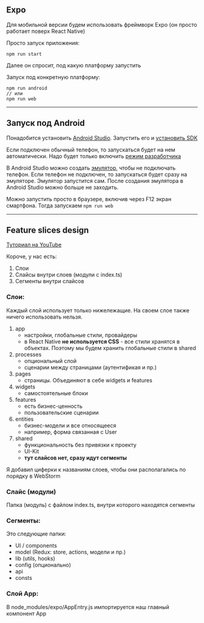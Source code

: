 ## Expo

Для мобильной версии будем использовать фреймворк Expo
(он просто работает поверх React Native)

Просто запуск приложения:
```
npm run start
```
Далее он спросит, под какую платформу запустить

Запуск под конкретную платформу:
```
npm run android
// или
npm run web
```


---

## Запуск под Android

Понадобится установить [Android Studio](https://developer.android.com/studio). 
Запустить его и [установить SDK](https://maxfad.ru/programmer/android/83-ustanovka-android-studio-nastrojka-sdk.html)

Если подключен обычный телефон, то запускаться будет на нем автоматически.
Надо будет только включить [режим разработчика](https://smartphonus.com/как-включить-режим-разработчика-на-android/)

В Android Studio можно создать [эмулятор](https://developer.android.com/studio/run/managing-avds), чтобы не подключать телефон. 
Если телефон не подключен, то запускаться будет сразу на эмуляторе.
Эмулятор запустится сам. После создания эмулятора в Android Studio можно больше не заходить.

Можно запустить просто в браузере, включив через F12 экран смартфона.
Тогда запускаем ```npm run web```

---

## Feature slices design

[Туториал на YouTube](https://youtu.be/c3JGBdxfYcU?t=1620)

Короче, у нас есть:
1. Слои
2. Слайсы внутри слоев (модули с index.ts)
3. Сегменты внутри слайсов

### Слои:
Каждый слой использует только нижележащие. 
На своем слое также ничего использовать нельзя.


1. app
   - настройки, глобальные стили, провайдеры
   - в React Native __не используется CSS__ - все стили хранятся в объектах. Поэтому мы будем хранить глобальные стили в shared
2. processes
   - опциональный слой
   - сценарии между страницами (аутентификая и пр.)
3. pages
   - страницы. Объединяют в себе widgets и features
4. widgets
   - самостоятельные блоки
5. features 
   - есть бизнес-ценность
   - пользовательские сценарии
6. entities
   - бизнес-модели и все относящееся
   - например, форма связанная с User
7. shared
   - функциональность без привязки к проекту
   - UI-Kit
   - __тут слайсов нет, сразу идут сегменты__

Я добавил циферки к названиям слоев, чтобы они располагались по порядку в WebStorm

### Слайс (модули)

Папка (модуль) с файлом index.ts, внутри которого находятся сегменты

### Сегменты:

Это следующие папки:

- UI / components 
- model (Redux: store, actions, модели и пр.)
- lib (utils, hooks)
- config (опционально)
- api
- consts

### Слой App:
В node_modules/expo/AppEntry.js импортируется наш главный компонент App
